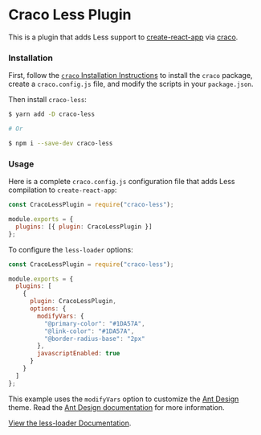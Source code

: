 # Craco Less Plugin

This is a plugin that adds Less support to [create-react-app](https://facebook.github.io/create-react-app/) via [craco](https://github.com/sharegate/craco).

### Installation

First, follow the [`craco` Installation Instructions](https://github.com/sharegate/craco/blob/master/packages/craco/README.md##installation) to install the `craco` package, create a `craco.config.js` file, and modify the scripts in your `package.json`.

Then install `craco-less`:

```bash
$ yarn add -D craco-less

# Or

$ npm i --save-dev craco-less
```

### Usage

Here is a complete `craco.config.js` configuration file that adds Less compilation to `create-react-app`:

```js
const CracoLessPlugin = require("craco-less");

module.exports = {
  plugins: [{ plugin: CracoLessPlugin }]
};
```

To configure the `less-loader` options:

```js
const CracoLessPlugin = require("craco-less");

module.exports = {
  plugins: [
    {
      plugin: CracoLessPlugin,
      options: {
        modifyVars: {
          "@primary-color": "#1DA57A",
          "@link-color": "#1DA57A",
          "@border-radius-base": "2px"
        },
        javascriptEnabled: true
      }
    }
  ]
};
```

This example uses the `modifyVars` option to customize the [Ant Design](https://ant.design/) theme. Read the [Ant Design documentation](https://ant.design/docs/react/customize-theme#How-to-do-it) for more information.

[View the less-loader Documentation](https://github.com/webpack-contrib/less-loader).
